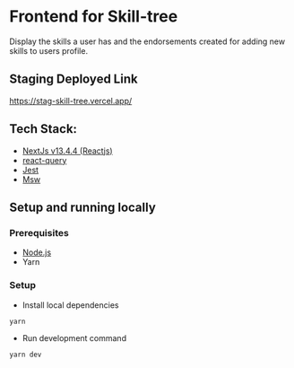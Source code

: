 # Frontend for Skill-tree 

Display the skills a user has and the endorsements created for adding new skills to users profile.

## Staging Deployed Link 
https://stag-skill-tree.vercel.app/

## Tech Stack:

- [NextJs v13.4.4 (Reactjs)](https://nextjs.org/)
- [react-query](https://tanstack.com/query/v3/)
- [Jest](https://jestjs.io/)
- [Msw](https://mswjs.io/)

## Setup and running locally

### Prerequisites
- [Node.js](https://nodejs.org/en/download)
- Yarn 

### Setup
- Install local dependencies
```
yarn
```
- Run development command
```
yarn dev
```

